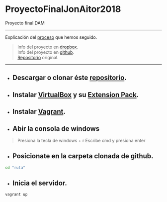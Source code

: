 # ProyectoFinalJonAitor2018
Proyecto final DAM

---
Explicación del [proceso](https://github.com/AitorBM/ProyectoFinalJonAitor2018/blob/master/Proceso.md) que hemos seguido.

> Info del proyecto en [dropbox](https://www.dropbox.com/sh/dvc6av0rjhkq94b/AADIgfvF83NRkawAnpXX86tZa?dl=0).
<br/>Info del proyecto en [github](https://egibide-dam.github.io/proyecto-2017/).
<br/>[Repositorio](https://github.com/Egibide-DAM/proyecto-2017) original.
---

- ## Descargar o clonar éste [repositorio](https://github.com/AitorBM/ProyectoFinalJonAitor2018).
- ## Instalar [VirtualBox](https://www.virtualbox.org/wiki/Downloads) y su [Extension Pack](https://download.virtualbox.org/virtualbox/5.2.6/Oracle_VM_VirtualBox_Extension_Pack-5.2.6-120293.vbox-extpack).
- ## Instalar [Vagrant](https://www.vagrantup.com/downloads.html).
- ## Abir la consola de windows
>Presiona la tecla de windows + r
>Escribe cmd y presiona enter
 - ## Posicionate en la carpeta clonada de github.
 ```sh
 cd "ruta"
 ```
 - ## Inicia el servidor.
 ```sh
 vagrant up
 ```
 
